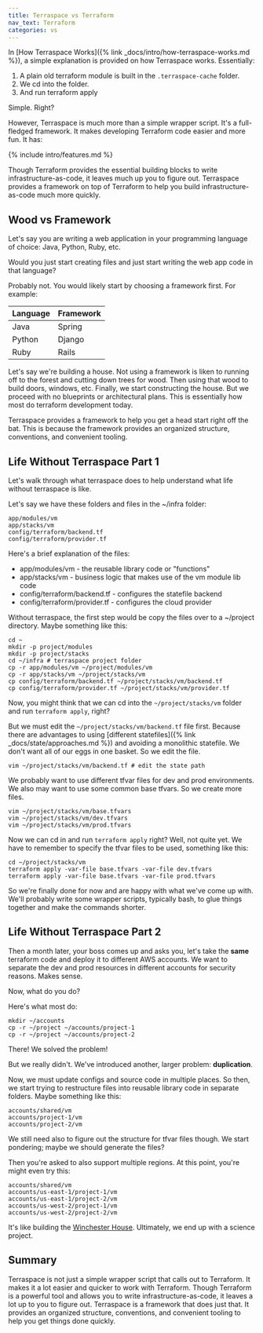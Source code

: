```yaml
---
title: Terraspace vs Terraform
nav_text: Terraform
categories: vs
---
```


In [How Terraspace Works]({% link _docs/intro/how-terraspace-works.md %}), a simple explanation is provided on how Terraspace works. Essentially:

1. A plain old terraform module is built in the `.terraspace-cache` folder.
2. We cd into the folder.
3. And run terraform apply

Simple. Right?

However, Terraspace is much more than a simple wrapper script. It's a full-fledged framework. It makes developing Terraform code easier and more fun. It has:

{% include intro/features.md %}

Though Terraform provides the essential building blocks to write infrastructure-as-code, it leaves much up you to figure out. Terraspace provides a framework on top of Terraform to help you build infrastructure-as-code much more quickly.

## Wood vs Framework

Let's say you are writing a web application in your programming language of choice: Java, Python, Ruby, etc.

Would you just start creating files and just start writing the web app code in that language?

Probably not. You would likely start by choosing a framework first. For example:

Language | Framework
---|---
Java | Spring
Python | Django
Ruby | Rails

Let's say we're building a house. Not using a framework is liken to running off to the forest and cutting down trees for wood. Then using that wood to build doors, windows, etc. Finally, we start constructing the house. But we proceed with no blueprints or architectural plans.  This is essentially how most do terraform development today.

Terraspace provides a framework to help you get a head start right off the bat. This is because the framework provides an organized structure, conventions, and convenient tooling.

## Life Without Terraspace Part 1

Let's walk through what terraspace does to help understand what life without terraspace is like.

Let's say we have these folders and files in the ~/infra folder:

    app/modules/vm
    app/stacks/vm
    config/terraform/backend.tf
    config/terraform/provider.tf

Here's a brief explanation of the files:

* app/modules/vm - the reusable library code or "functions"
* app/stacks/vm - business logic that makes use of the vm module lib code
* config/terraform/backend.tf - configures the statefile backend
* config/terraform/provider.tf - configures the cloud provider

Without terraspace, the first step would be copy the files over to a ~/project directory. Maybe something like this:

    cd ~
    mkdir -p project/modules
    mkdir -p project/stacks
    cd ~/infra # terraspace project folder
    cp -r app/modules/vm ~/project/modules/vm
    cp -r app/stacks/vm ~/project/stacks/vm
    cp config/terraform/backend.tf ~/project/stacks/vm/backend.tf
    cp config/terraform/provider.tf ~/project/stacks/vm/provider.tf

Now, you might think that we can cd into the `~/project/stacks/vm` folder and run `terraform apply`, right?

But we must edit the `~/project/stacks/vm/backend.tf` file first. Because there are advantages to using [different statefiles]({% link _docs/state/approaches.md %}) and avoiding a monolithic statefile. We don't want all of our eggs in one basket. So we edit the file.

    vim ~/project/stacks/vm/backend.tf # edit the state path

We probably want to use different tfvar files for dev and prod environments. We also may want to use some common base tfvars. So we create more files.

    vim ~/project/stacks/vm/base.tfvars
    vim ~/project/stacks/vm/dev.tfvars
    vim ~/project/stacks/vm/prod.tfvars

Now we can cd in and run `terraform apply` right? Well, not quite yet. We have to remember to specify the tfvar files to be used, something like this:

    cd ~/project/stacks/vm
    terraform apply -var-file base.tfvars -var-file dev.tfvars
    terraform apply -var-file base.tfvars -var-file prod.tfvars

So we're finally done for now and are happy with what we've come up with. We'll probably write some wrapper scripts, typically bash, to glue things together and make the commands shorter.

## Life Without Terraspace Part 2

Then a month later, your boss comes up and asks you, let's take the **same** terraform code and deploy it to different AWS accounts. We want to separate the dev and prod resources in different accounts for security reasons. Makes sense.

Now, what do you do?

Here's what most do:

    mkdir ~/accounts
    cp -r ~/project ~/accounts/project-1
    cp -r ~/project ~/accounts/project-2

There! We solved the problem!

But we really didn't. We've introduced another, larger problem: **duplication**.

Now, we must update configs and source code in multiple places.  So then, we start trying to restructure files into reusable library code in separate folders. Maybe something like this:

    accounts/shared/vm
    accounts/project-1/vm
    accounts/project-2/vm

We still need also to figure out the structure for tfvar files though. We start pondering; maybe we should generate the files?

Then you're asked to also support multiple regions. At this point, you're might even try this:

    accounts/shared/vm
    accounts/us-east-1/project-1/vm
    accounts/us-east-1/project-2/vm
    accounts/us-west-2/project-1/vm
    accounts/us-west-2/project-2/vm

It's like building the [Winchester House](https://en.wikipedia.org/wiki/Winchester_Mystery_House). Ultimately, we end up with a science project.

## Summary

Terraspace is not just a simple wrapper script that calls out to Terraform. It makes it a lot easier and quicker to work with Terraform. Though Terraform is a powerful tool and allows you to write infrastructure-as-code, it leaves a lot up to you to figure out. Terraspace is a framework that does just that. It provides an organized structure, conventions, and convenient tooling to help you get things done quickly.
